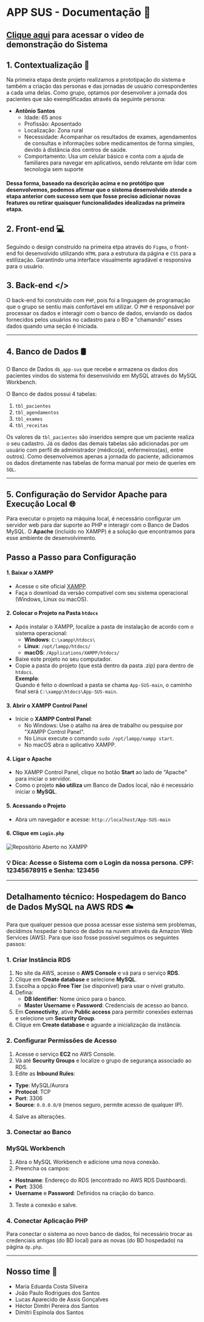 # APP SUS - Documentação 📂

## [Clique aqui](https://www.youtube.com/watch?v=ukg6h2oIvyk) para acessar o vídeo de demonstração do Sistema

## 1. Contextualização 🔎
Na primeira etapa deste projeto realizamos a prototipação do sistema e também a criação das personas e das jornadas de usuário correspondentes a cada uma delas. Como grupo, optamos por desenvolver a jornada dos pacientes que são exemplificadas através da seguinte persona:

- **Antônio Santos**
    - Idade: 65 anos
    - Profissão: Aposentado
    - Localização: Zona rural
    - Necessidade: Acompanhar os resultados de exames, agendamentos de consultas e informações sobre medicamentos de forma simples, devido à distância dos centros de saúde.
    - Comportamento: Usa um celular básico e conta com a ajuda de familiares para navegar em aplicativos, sendo relutante em lidar com tecnologia sem suporte

#### Dessa forma, baseado na descrição acima e no protótipo que desenvolvemos, podemos afirmar que o sistema desenvolvido **atende a etapa anterior com sucesso** sem que fosse preciso adicionar novas features ou retirar quaisquer funcionalidades idealizadas na primeira etapa.

## 2. Front-end 💻

Seguindo o design construído na primeira etpa através do `Figma`, o front-end foi desenvolvido utilizando `HTML` para a estrutura da página e `CSS` para a estilização. Garantindo uma interface visualmente agradável e responsiva para o usuário.

## 3. Back-end </>

O back-end foi construído com `PHP`, pois foi a linguagem de programação que o grupo se sentiu mais confortável em utilizar. O `PHP` é responsável por processar os dados e interagir com o banco de dados, enviando os dados fornecidos pelos usuários no cadastro para o BD e "chamando" esses dados quando uma seção é iniciada.

---
## 4. Banco de Dados 🛢

O Banco de Dados `db_app-sus` que recebe e armazena os dados dos pacientes vindos do sistema foi desenvolvido em MySQL através do MySQL Workbench.

O Banco de dados possui 4 tabelas:

1. `tbl_pacientes`
2. `tbl_agendamentos`
3. `tbl_exames`
4. `tbl_receitas`

Os valores da `tbl_pacientes` são inseridos sempre que um paciente realiza o seu cadastro. Já os dados das demais tabelas são adicionadas por um usuário com perfil de administrador (médico(a), enfermeiros(as), entre outros). Como desenvolvemos apenas a jornada do paciente, adicionamos os dados diretamente nas tabelas de forma manual por meio de queries em `SQL`.

---

## 5. Configuração do Servidor Apache para Execução Local 🌐

Para executar o projeto na máquina local, é necessário configurar um servidor web para dar suporte ao PHP e interagir com o Banco de Dados MySQL. O **Apache** (incluído no XAMPP) é a solução que encontramos para esse ambiente de desenvolvimento.

## Passo a Passo para Configuração

#### 1. Baixar o XAMPP
- Acesse o site oficial [XAMPP](https://www.apachefriends.org/pt_br/index.html).
- Faça o download da versão compatível com seu sistema operacional (Windows, Linux ou macOS).

#### 2. Colocar o Projeto na Pasta `htdocs`
- Após instalar o XAMPP, localize a pasta de instalação de acordo com o sistema operacional:
  - **Windows**: `C:\xampp\htdocs\`
  - **Linux**: `/opt/lampp/htdocs/`
  - **macOS**: `/Applications/XAMPP/htdocs/`
- Baixe este projeto no seu computador.
- Copie a pasta do projeto (que está dentro da pasta .zip) para dentro de `htdocs`.  
  **Exemplo**:  
  Quando é feito o download a pasta se chama `App-SUS-main`, o caminho final será `C:\xampp\htdocs\App-SUS-main`.

#### 3. Abrir o XAMPP Control Panel
- Inicie o **XAMPP Control Panel**:
  - No Windows: Use o atalho na área de trabalho ou pesquise por "XAMPP Control Panel".
  - No Linux execute o comando `sudo /opt/lampp/xampp start`.
  - No macOS abra o aplicativo XAMPP.

#### 4. Ligar o Apache
- No XAMPP Control Panel, clique no botão **Start** ao lado de "Apache" para iniciar o servidor.
- Como o projeto **não utiliza** um Banco de Dados local, não é necessário iniciar o **MySQL**.

#### 5. Acessando o Projeto
- Abra um navegador e acesse: 
  `http://localhost/App-SUS-main`

#### 6. Clique em `Login.php` 

![Repositório Aberto no XAMPP](https://drive.google.com/uc?export=view&id=1Gv0DBRivoXQRb8RO5Cnwi5u3goqaNa7i)

### 💡 Dica: Acesse o Sistema com o Login da nossa persona. CPF: 12345678915 e Senha: 123456
---

## Detalhamento técnico: Hospedagem do Banco de Dados MySQL na AWS RDS ☁️ 
Para que qualquer pessoa que possa acessar esse sistema sem problemas, decidimos hospedar o banco de dados na nuvem através da Amazon Web Services (AWS). Para que isso fosse possível seguimos os seguintes passos:

### 1. Criar Instância RDS
1. No site da AWS, acesse o **AWS Console** e vá para o serviço **RDS**.
3. Clique em **Create database** e selecione **MySQL**.
4. Escolha a opção **Free Tier** (se disponível) para usar o nível gratuito.
5. Defina:
    - **DB Identifier**: Nome único para o banco.
    - **Master Username** e **Password**: Credenciais de acesso ao banco.
5. Em **Connectivity**, ative **Public access** para permitir conexões externas e selecione um **Security Group**.
6. Clique em **Create database** e aguarde a inicialização da instância.

### 2. Configurar Permissões de Acesso
1. Acesse o serviço **EC2** no AWS Console.
2. Vá até **Security Groups** e localize o grupo de segurança associado ao RDS.
3. Edite as **Inbound Rules**:
- **Type**: MySQL/Aurora
- **Protocol**: TCP
- **Port**: 3306
- **Source**: `0.0.0.0/0` (menos seguro, permite acesso de qualquer IP).
4. Salve as alterações.

### 3. Conectar ao Banco
###  MySQL Workbench
1. Abra o MySQL Workbench e adicione uma nova conexão.
2. Preencha os campos:
- **Hostname**: Endereço do RDS (encontrado no AWS RDS Dashboard).
- **Port**: 3306
- **Username** e **Password**: Definidos na criação do banco.
3. Teste a conexão e salve.

### 4. Conectar Aplicação PHP
Para conectar o sistema ao novo banco de dados, foi necessário trocar as credenciais antigas (do BD local) para as novas (do BD hospedado) na página `dp.php`.

---
## Nosso time 👥

- Maria Eduarda Costa Silveira
- João Paulo Rodrigues dos Santos
- Lucas Aparecido de Assis Gonçalves
- Héctor Dimitri Pereira dos Santos
- Dimitri Espínola dos Santos
